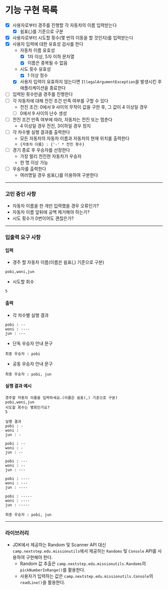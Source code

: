 # 기능 구현 목록

- [X] 사용자로부터 경주를 진행할 각 자동차의 이름 입력받는다
    - [X] 쉼표(,)를 기준으로 구분
- [X] 사용자로부터 시도할 횟수(몇 번의 이동을 할 것인지)를 입력받는다
- [X] 사용자 입력에 대한 유효성 검사를 한다
    - 자동차 이름 유효성
        - [X] 1자 이상, 5자 이하 문자열
        - [X] 이름은 중복될 수 없음
    - 시도 횟수 유효성
        - [X] 1 이상 정수
    - [X] 사용자 입력이 유효하지 않는다면 `IllegalArgumentException`을 발생시킨 후 애플리케이션을 종료한다
- [ ] 입력된 횟수만큼 경주를 진행한다
- [ ] 각 자동차에 대해 전진 조건 만족 여부를 구할 수 있다
    - 전진 조건: 0에서 9 사이의 무작이 값을 구한 후, 그 값이 4 이상일 경우
    - [ ] 0에서 9 사이의 난수 생성
- [ ] 전진 조건 만족 여부에 따라, 자동차는 전진 또는 멈춘다
    - 4 이상일 경우 전진, 3이하일 경우 정지
- [ ] 각 차수별 실행 결과를 출력한다
    - 모든 자동차의 자동차 이름과 자동차의 현재 위치를 출력한다
    - `{자동차 이름} : {'-' * 전진 횟수}`
- [ ] 경기 종료 후 우승자를 선정한다
    - 가장 멀리 전진한 자동차가 우승자
    - 한 명 이상 가능
- [ ] 우숭자를 출력한다
    - 여러명일 경우 쉼표(,)를 이용하여 구분한다

---

### 고민 중인 사항

- 자동차 이름을 한 개만 입력했을 경우 오류인가?
- 자동차 이름 앞뒤에 공백 제거해야 하는가?
- 시도 횟수가 0번이어도 괜찮은가?

---

### 입출력 요구 사항

#### 입력

- 경주 할 자동차 이름(이름은 쉼표(,) 기준으로 구분)

```
pobi,woni,jun
```

- 시도할 회수

```
5
```

#### 출력

- 각 차수별 실행 결과

```
pobi : --
woni : ----
jun : ---
```

- 단독 우승자 안내 문구

```
최종 우승자 : pobi
```

- 공동 우승자 안내 문구

```
최종 우승자 : pobi, jun
```

#### 실행 결과 예시

```
경주할 자동차 이름을 입력하세요.(이름은 쉼표(,) 기준으로 구분)
pobi,woni,jun
시도할 회수는 몇회인가요?
5

실행 결과
pobi : -
woni : 
jun : -

pobi : --
woni : -
jun : --

pobi : ---
woni : --
jun : ---

pobi : ----
woni : ---
jun : ----

pobi : -----
woni : ----
jun : -----

최종 우승자 : pobi, jun
```

---

### 라이브러리

- JDK에서 제공하는 Random 및 Scanner API 대신 `camp.nextstep.edu.missionutils`에서 제공하는 `Randoms` 및 `Console` API를 사용하여 구현해야 한다.
    - Random 값 추출은 `camp.nextstep.edu.missionutils.Randoms`의 `pickNumberInRange()`를 활용한다.
    - 사용자가 입력하는 값은 `camp.nextstep.edu.missionutils.Console`의 `readLine()`을 활용한다.
